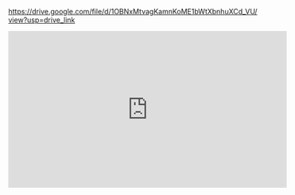 https://drive.google.com/file/d/1OBNxMtvagKamnKoME1bWtXbnhuXCd_VU/view?usp=drive_link

<iframe width="560" height="315" src="https://drive.google.com/file/d/1OBNxMtvagKamnKoME1bWtXbnhuXCd_VU/view?usp=drive_link" frameborder="0" allowfullscreen></iframe>
